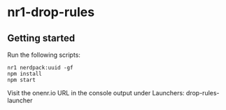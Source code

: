 # nr1-drop-rules

## Getting started

Run the following scripts:

```
nr1 nerdpack:uuid -gf
npm install
npm start
```

Visit the onenr.io URL in the console output under Launchers: drop-rules-launcher